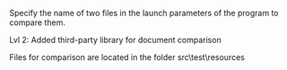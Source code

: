 Specify the name of two files in the launch parameters of the program to compare them.

Lvl 2: Added third-party library for document comparison

Files for comparison are located in the folder src\test\resources